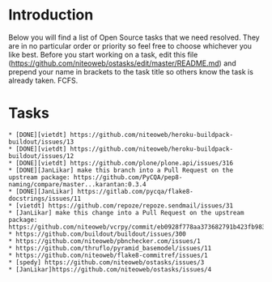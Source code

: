 Introduction
============
Below you will find a list of Open Source tasks that we need resolved. They are in no particular order or priority so feel free to choose whichever you like best. Before you start working on a task, edit this file (https://github.com/niteoweb/ostasks/edit/master/README.md) and prepend your name in brackets to the task title so others know the task is already taken. FCFS.

Tasks
=====

	* [DONE][vietdt] https://github.com/niteoweb/heroku-buildpack-buildout/issues/13
	* [DONE][vietdt] https://github.com/niteoweb/heroku-buildpack-buildout/issues/12
	* [DONE][vietdt] https://github.com/plone/plone.api/issues/316
	* [DONE][JanLikar] make this branch into a Pull Request on the upstream package: https://github.com/PyCQA/pep8-naming/compare/master...karantan:0.3.4
	* [DONE][JanLikar] https://gitlab.com/pycqa/flake8-docstrings/issues/11
	* [vietdt] https://github.com/repoze/repoze.sendmail/issues/31
	* [JanLikar] make this change into a Pull Request on the upstream package: https://github.com/niteoweb/vcrpy/commit/eb0928f778aa373682791b423fb9831a8185f37a
	* https://github.com/buildout/buildout/issues/300
	* https://github.com/niteoweb/pbnchecker.com/issues/1
	* https://github.com/thruflo/pyramid_basemodel/issues/11
	* https://github.com/niteoweb/flake8-commitref/issues/1
	* [spedy] https://github.com/niteoweb/ostasks/issues/3
	* [JanLikar]https://github.com/niteoweb/ostasks/issues/4

